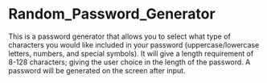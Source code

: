 # Random_Password_Generator
This is a password generator that allows you to select what type of characters you would like included in your password (uppercase/lowercase letters, numbers, and special symbols).  It will give a length requirement of 8-128 characters; giving the user choice in the length of the password.  A password will be generated on the screen after input.
